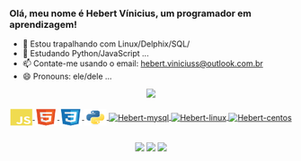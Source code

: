 ### Olá, meu nome é Hebert Vínicius, um programador em aprendizagem!
- 🔭 Estou trapalhando com Linux/Delphix/SQL/
- 🌱 Estudando Python/JavaScript ...
- 📫 Contate-me usando o email: hebert.viniciuss@outlook.com.br
- 😄 Pronouns: ele/dele ...

<div align="center">
  <a href="https://github.com/hebertsouzaa">
  <img height="149em" src="https://github-readme-stats.vercel.app/api?username=hebertsouzaa&show_icons=true&theme=dark&include_all_commits=true&count_private=true"/>
</div>
  <div style="display: inline_block" align="center"><br>
  <img align="center" alt="Hebert-Js" height="30" width="40" src="https://raw.githubusercontent.com/devicons/devicon/master/icons/javascript/javascript-plain.svg">
  <img align="center" alt="Hebert-HTML" height="30" width="40" src="https://raw.githubusercontent.com/devicons/devicon/master/icons/html5/html5-original.svg">
  <img align="center" alt="Hebert-CSS" height="30" width="40" src="https://raw.githubusercontent.com/devicons/devicon/master/icons/css3/css3-original.svg">
  <img align="center" alt="Hebert-Python" height="30" width="40" src="https://raw.githubusercontent.com/devicons/devicon/master/icons/python/python-original.svg">
  <img align="center" alt="Hebert-mysql" height="40" width="55" src="https://cdn.jsdelivr.net/gh/devicons/devicon/icons/mysql/mysql-original-wordmark.svg" /> 
  <img align="center" alt="Hebert-linux" height="40" width="50" src="https://cdn.jsdelivr.net/gh/devicons/devicon/icons/linux/linux-original.svg" />
  <img align="center" alt="Hebert-centos" height="68" width="90" src="https://cdn.jsdelivr.net/gh/devicons/devicon/icons/centos/centos-original-wordmark.svg" />
</div>
  
 ##
  
<div align="center">
  <a href="https://www.instagram.com/hebert_viniciuss/" target="_blank"><img src="https://img.shields.io/badge/-Instagram-%23E4405F?style=for-the-badge&logo=instagram&logoColor=white" target="_blank"></a>
  <a href = "mailto:hebert.viniciuss@outlook.com.br"><img src="https://img.shields.io/badge/-Gmail-%23333?style=for-the-badge&logo=gmail&logoColor=white" target="_blank"></a>
  <a href="https://www.linkedin.com/in/hebert-souza-bb197516a" target="_blank"><img src="https://img.shields.io/badge/-LinkedIn-%230077B5?style=for-the-badge&logo=linkedin&logoColor=white" target="_blank"></a> 
</div>
 
